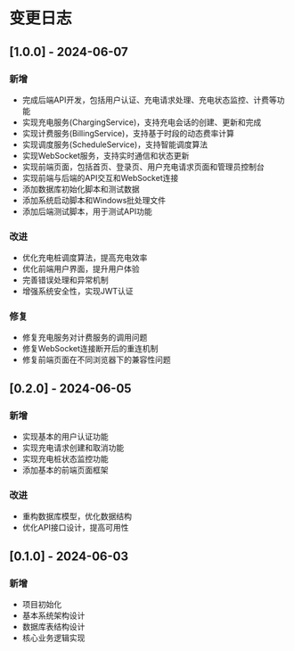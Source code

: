# 变更日志

## [1.0.0] - 2024-06-07

### 新增
- 完成后端API开发，包括用户认证、充电请求处理、充电状态监控、计费等功能
- 实现充电服务(ChargingService)，支持充电会话的创建、更新和完成
- 实现计费服务(BillingService)，支持基于时段的动态费率计算
- 实现调度服务(ScheduleService)，支持智能调度算法
- 实现WebSocket服务，支持实时通信和状态更新
- 实现前端页面，包括首页、登录页、用户充电请求页面和管理员控制台
- 实现前端与后端的API交互和WebSocket连接
- 添加数据库初始化脚本和测试数据
- 添加系统启动脚本和Windows批处理文件
- 添加后端测试脚本，用于测试API功能

### 改进
- 优化充电桩调度算法，提高充电效率
- 优化前端用户界面，提升用户体验
- 完善错误处理和异常机制
- 增强系统安全性，实现JWT认证

### 修复
- 修复充电服务对计费服务的调用问题
- 修复WebSocket连接断开后的重连机制
- 修复前端页面在不同浏览器下的兼容性问题

## [0.2.0] - 2024-06-05

### 新增
- 实现基本的用户认证功能
- 实现充电请求创建和取消功能
- 实现充电桩状态监控功能
- 添加基本的前端页面框架

### 改进
- 重构数据库模型，优化数据结构
- 优化API接口设计，提高可用性

## [0.1.0] - 2024-06-03

### 新增
- 项目初始化
- 基本系统架构设计
- 数据库表结构设计
- 核心业务逻辑实现 